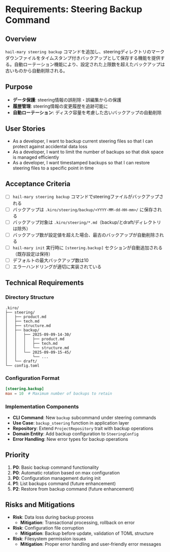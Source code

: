 # Requirements: Steering Backup Command

## Overview
`hail-mary steering backup` コマンドを追加し、steeringディレクトリのマークダウンファイルをタイムスタンプ付きバックアップとして保存する機能を提供する。自動ローテーション機能により、設定された上限数を超えたバックアップは古いものから自動削除される。

## Purpose
- **データ保護**: steering情報の誤削除・誤編集からの保護
- **履歴管理**: steering情報の変更履歴を追跡可能に
- **自動ローテーション**: ディスク容量を考慮した古いバックアップの自動削除

## User Stories
- As a developer, I want to backup current steering files so that I can protect against accidental data loss
- As a developer, I want to limit the number of backups so that disk space is managed efficiently
- As a developer, I want timestamped backups so that I can restore steering files to a specific point in time

## Acceptance Criteria
- [ ] `hail-mary steering backup` コマンドでsteeringファイルがバックアップされる
- [ ] バックアップは `.kiro/steering/backup/<YYYY-MM-dd-HH-mm>/` に保存される
- [ ] バックアップ対象は `.kiro/steering/*.md`（backup/とdraft/ディレクトリは除外）
- [ ] バックアップ数が設定値を超えた場合、最古のバックアップが自動削除される
- [ ] `hail-mary init` 実行時に `[steering.backup]` セクションが自動追加される（既存設定は保持）
- [ ] デフォルトの最大バックアップ数は10
- [ ] エラーハンドリングが適切に実装されている

## Technical Requirements

### Directory Structure
```
.kiro/
├── steering/
│   ├── product.md
│   ├── tech.md
│   ├── structure.md
│   ├── backup/
│   │   ├── 2025-09-09-14-30/
│   │   │   ├── product.md
│   │   │   ├── tech.md
│   │   │   └── structure.md
│   │   └── 2025-09-09-15-45/
│   │       └── ...
│   └── draft/
└── config.toml
```

### Configuration Format
```toml
[steering.backup]
max = 10  # Maximum number of backups to retain
```

### Implementation Components
- **CLI Command**: New `backup` subcommand under steering commands
- **Use Case**: `backup_steering` function in application layer
- **Repository**: Extend `ProjectRepository` trait with backup operations
- **Domain Entity**: Add backup configuration to `SteeringConfig`
- **Error Handling**: New error types for backup operations

## Priority
1. **P0**: Basic backup command functionality
2. **P0**: Automatic rotation based on max configuration
3. **P0**: Configuration management during init
4. **P1**: List backups command (future enhancement)
5. **P2**: Restore from backup command (future enhancement)

## Risks and Mitigations
- **Risk**: Data loss during backup process
  - **Mitigation**: Transactional processing, rollback on error
- **Risk**: Configuration file corruption
  - **Mitigation**: Backup before update, validation of TOML structure
- **Risk**: Filesystem permission issues
  - **Mitigation**: Proper error handling and user-friendly error messages

